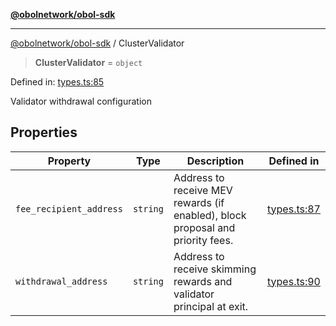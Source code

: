 [**@obolnetwork/obol-sdk**](../index.md)

***

[@obolnetwork/obol-sdk](../index.md) / ClusterValidator

> **ClusterValidator** = `object`

Defined in: [types.ts:85](https://github.com/ObolNetwork/obol-sdk/blob/920730d3a8bf5554dc69a4ed8703da68e999e989/src/types.ts#L85)

Validator withdrawal configuration

## Properties

| Property | Type | Description | Defined in |
| ------ | ------ | ------ | ------ |
| <a id="fee_recipient_address"></a> `fee_recipient_address` | `string` | Address to receive MEV rewards (if enabled), block proposal and priority fees. | [types.ts:87](https://github.com/ObolNetwork/obol-sdk/blob/920730d3a8bf5554dc69a4ed8703da68e999e989/src/types.ts#L87) |
| <a id="withdrawal_address"></a> `withdrawal_address` | `string` | Address to receive skimming rewards and validator principal at exit. | [types.ts:90](https://github.com/ObolNetwork/obol-sdk/blob/920730d3a8bf5554dc69a4ed8703da68e999e989/src/types.ts#L90) |
